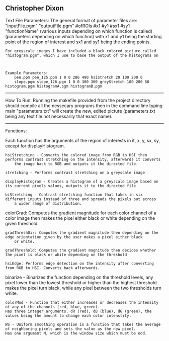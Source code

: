 Christopher Dixon
--------------------------------------------------------
Text File Parameters:
	The general format of parameter files are: "inputFile.pgm" "outputFile.pgm" #ofROIs #x1 #y1 #sx1 #sy1 "functionName" 
	(various inputs depending on which function is called) (parameters depending on which function) with x1 and y1 being the starting point
	of the region of interest and sx1 and sy1 being the ending points.
	
	For greyscale images I have included a black colored picture called "histogram.pgm", which I use to base the output of the histograms on
	
	
	
	Example Parameters:
		pen.ppm pen_125.ppm 1 0 0 286 490 hsiStretch 20 100 200 0
		slope.pgm slope_126.pgm 1 0 0 300 300 greyStretch 100 200 50 histogram.pgm histogramA.pgm histogramB.pgm
--------------------------------------------------------
How To Run:
	Running the makefile provided from the project directory should compile all the nessecary programs then in the command line typing main "parameters.txt" will create the new, edited picture
	(parameters.txt being any text file not necessarily that exact name).

--------------------------------------------------------
Functions:

  Each function has the arguments of the region of interests in it, x, y, sx, sy, except for displayHistogram.
	
	hsiStretching - Converts the colored image from RGB to HSI then performs contrast stretching on the intensity, afterwards it converts
		the image back to RGB and outputs it the directed file.
	
	stretching - Performs contrast stretching on a greyscale image
	
	displayHistogram - Creates a histogram of a greyscale image based on its current pixels values, outputs it to the directed file
	
	biStretching - Contrast stretching function that takes in six different inputs instead of three and spreads the pixels out across
		a wider range of distribution.
    
  colorGrad: Computes the gradient magnitude for each color channel of a color image then makes the pixel either black or white 
		depending on the given threshold.
	
	gradThreshDir: Computes the gradient magnitude then depending on the edge orientation given by the user makes a pixel either black
		or white.
	
	gradThreshold: Computes the gradient magnitude then decides whether the pixel is black or white depending on the threshold
	
	hsiEdge: Performs edge detection on the intensity after converting from RGB to HSI. Converts back afterwards.
  
  binarize - Binarizes the function depending on the threshold levels, any pixel lower than the lowest threshold or higher than the highest threshold makes the pixel
	turn black, while any pixel between the two thresholds turn white.
	
	colorMod - Function that either increases or decreases the intensity of any of the channels (red, blue, green).
	Has three integer arguments, dR (red), dB (blue), dG (green), the values being the amount to change each color intenstity.
	
	WS - Uniform smoothing operation is a function that takes the average of neighboring pixels and sets the value as the new pixel. 
	Has one argument N, which is the window size which must be odd.
	
